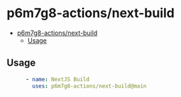 # p6m7g8-actions/next-build

- [p6m7g8-actions/next-build](#p6m7g8-actionsnext-build)
  - [Usage](#usage)

## Usage

```yaml
      - name: NextJS Build
        uses: p6m7g8-actions/next-build@main
```